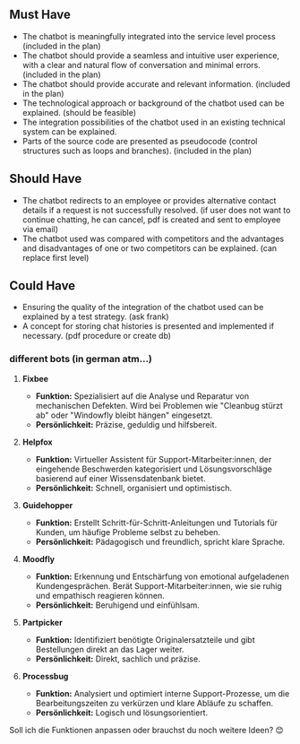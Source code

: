 
## Must Have
- The chatbot is meaningfully integrated into the service level process (included in the plan)
- The chatbot should provide a seamless and intuitive user experience, with a clear and natural flow of conversation and minimal errors.
  (included in the plan)
- The chatbot should provide accurate and relevant information.
  (included in the plan)
- The technological approach or background of the chatbot used can be explained.
  (should be feasible)
- The integration possibilities of the chatbot used in an existing technical system can be explained.
- Parts of the source code are presented as pseudocode (control structures such as loops and branches).
  (included in the plan)

## Should Have
- The chatbot redirects to an employee or provides alternative contact details if a request is not successfully resolved.
  (if user does not want to continue chatting, he can cancel, pdf is created and sent to employee via email)
- The chatbot used was compared with competitors and the advantages and disadvantages of one or two competitors can be explained.
  (can replace first level)

## Could Have
- Ensuring the quality of the integration of the chatbot used can be explained by a test strategy.
  (ask frank)
- A concept for storing chat histories is presented and implemented if necessary.
  (pdf procedure or create db)

### different bots (in german atm...)

1. **Fixbee**  
   - **Funktion:** Spezialisiert auf die Analyse und Reparatur von mechanischen Defekten. Wird bei Problemen wie "Cleanbug stürzt ab" oder "Windowfly bleibt hängen" eingesetzt.  
   - **Persönlichkeit:** Präzise, geduldig und hilfsbereit.  

2. **Helpfox**  
   - **Funktion:** Virtueller Assistent für Support-Mitarbeiter:innen, der eingehende Beschwerden kategorisiert und Lösungsvorschläge basierend auf einer Wissensdatenbank bietet.  
   - **Persönlichkeit:** Schnell, organisiert und optimistisch.  

3. **Guidehopper**  
   - **Funktion:** Erstellt Schritt-für-Schritt-Anleitungen und Tutorials für Kunden, um häufige Probleme selbst zu beheben.  
   - **Persönlichkeit:** Pädagogisch und freundlich, spricht klare Sprache.  

4. **Moodfly**  
   - **Funktion:** Erkennung und Entschärfung von emotional aufgeladenen Kundengesprächen. Berät Support-Mitarbeiter:innen, wie sie ruhig und empathisch reagieren können.  
   - **Persönlichkeit:** Beruhigend und einfühlsam.  

5. **Partpicker**  
   - **Funktion:** Identifiziert benötigte Originalersatzteile und gibt Bestellungen direkt an das Lager weiter.  
   - **Persönlichkeit:** Direkt, sachlich und präzise.  

6. **Processbug**  
   - **Funktion:** Analysiert und optimiert interne Support-Prozesse, um die Bearbeitungszeiten zu verkürzen und klare Abläufe zu schaffen.  
   - **Persönlichkeit:** Logisch und lösungsorientiert.  

Soll ich die Funktionen anpassen oder brauchst du noch weitere Ideen? 😊

